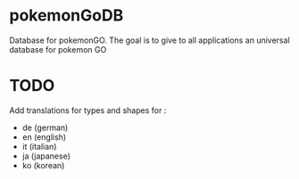 # pokemonGoDB
Database for pokemonGO. The goal is to give to all applications an universal database for pokemon GO

# TODO
Add translations for types and shapes for :
* de (german)
* en (english)
* it (italian)
* ja (japanese)
* ko (korean)